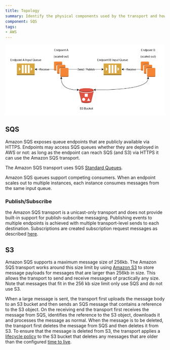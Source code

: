 ```yaml
---
title: Topology
summary: Identify the physical components used by the transport and how the interact.
component: SQS
tags:
- AWS
---
```


![Topology](topology.png)

## SQS

Amazon SQS exposes queue endpoints that are publicly available via HTTPS. Endpoints may access SQS queues whether they are deployed in AWS or not: as long as the endpoint can reach SQS (and S3) via HTTPS it can use the Amazon SQS transport.

The Amazon SQS transport uses SQS [Standard Queues](http://docs.aws.amazon.com/AWSSimpleQueueService/latest/SQSDeveloperGuide/standard-queues.html).

Amazon SQS queues support competing consumers. When an endpoint scales out to multiple instances, each instance consumes messages from the same input queue. 

### Publish/Subscribe

the Amazon SQS transport is a unicast-only transport and does not provide built-in support for publish-subscribe messaging. Publishing events to multiple endpoints is achieved with multiple transport-level sends to each destination. Subscriptions are created subscription request messages as described [here](https://docs.particular.net/tutorials/intro-to-nservicebus/4-publishing-events/#subscribing-to-events).

## S3

Amazon SQS supports a maximum message size of 256kb. The Amazon SQS transport works around this size limit by using [Amazon S3](http://docs.aws.amazon.com/AmazonS3/latest/dev/Welcome.html) to store message payloads for messages that are larger than 256kb in size. This allows the transport to send and receive messages of practically any size. Note that messages that fit in the 256 kb size limit only use SQS and do not use S3.

When a large message is sent, the transport first uploads the message body to an S3 bucket and then sends an SQS message that contains a reference to the S3 object. On the receiving end the transport first receives the message from SQS, identifies the reference to the S3 object, downloads it and processes the message as normal. When the message is to be deleted, the transport first deletes the message from SQS and then deletes it from S3. To ensure that the message is deleted from S3, the transport applies a [lifecycle policy](http://docs.aws.amazon.com/AmazonS3/latest/dev/object-lifecycle-mgmt.html) to the S3 bucket that deletes any messages that are older than the configured [time to live](/transports/sqs/configuration-options.md#maxttldays).

